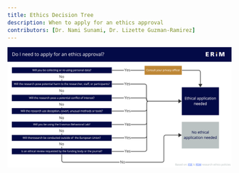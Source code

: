 ```yaml
---
title: Ethics Decision Tree
description: When to apply for an ethics approval
contributors: [Dr. Nami Sunami, Dr. Lizette Guzman-Ramirez]
---
```


[!["A decision tree showing when to apply for an ethics approval"](assets/img/ethics-decision-tree.png)](assets/files/ethics-decision-tree.pdf)
